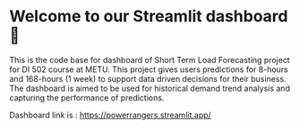
# Welcome to our Streamlit dashboard👋

This is the code base for dashboard of Short Term Load Forecasting project for DI 502 course at METU.
This project gives users predictions for 8-hours and 168-hours (1 week) to support data driven decisions for their business.
The dashboard is aimed to be used for historical demand trend analysis and capturing the performance of predictions.

Dashboard link is : https://powerrangers.streamlit.app/
